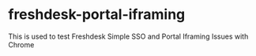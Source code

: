 # freshdesk-portal-iframing
This is used to test Freshdesk Simple SSO and Portal Iframing Issues with Chrome
